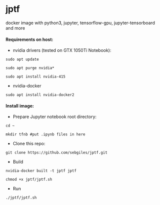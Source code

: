 # jptf
docker image with python3, jupyter, tensorflow-gpu, jupyter-tensorboard and more
#### Requirements on host:
- nvidia drivers (tested on GTX 1050Ti Notebook):

`sudo apt update`

`sudo apt purge nvidia*`

`sudo apt install nvidia-415`

- nvidia-docker

`sudo apt install nvidia-docker2`

#### Install image:

- Prepare Jupyter notebook root directory:

`cd ~`

`mkdir tfnb #put .ipynb files in here`

- Clone this repo:

`git clone https://github.com/sebgiles/jptf.git`

- Build 

`nvidia-docker built -t jptf jptf`

`chmod +x jptf/jptf.sh`

- Run

`./jptf/jptf.sh`

